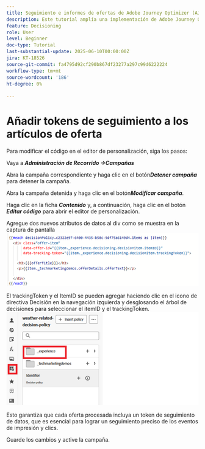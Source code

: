 ```yaml
---
title: Seguimiento e informes de ofertas de Adobe Journey Optimizer (AJO) entregadas mediante AJO Offer Decisioning
description: Este tutorial amplía una implementación de Adobe Journey Optimizer (AJO) existente que ofrece ofertas personalizadas basadas en datos contextuales como la temperatura. Describe cómo capturar los eventos de impresión e interacción y preparar los datos para la creación de informes en Journey Optimizer.
feature: Decisioning
role: User
level: Beginner
doc-type: Tutorial
last-substantial-update: 2025-06-10T00:00:00Z
jira: KT-18526
source-git-commit: fa4795d92cf290b867df23277a297c99d6222224
workflow-type: tm+mt
source-wordcount: '186'
ht-degree: 0%

---
```


# Añadir tokens de seguimiento a los artículos de oferta

Para modificar el código en el editor de personalización, siga los pasos:

Vaya a _&#x200B;**Administración de Recorrido ->Campañas**&#x200B;_

Abra la campaña correspondiente y haga clic en el botón _&#x200B;**Detener campaña**&#x200B;_ para detener la campaña.

Abra la campaña detenida y haga clic en el botón _&#x200B;**Modificar campaña**&#x200B;_.

Haga clic en la ficha _&#x200B;**Contenido**&#x200B;_ y, a continuación, haga clic en el botón _&#x200B;**Editar código**&#x200B;_ para abrir el editor de personalización.

Agregue dos nuevos atributos de datos al div como se muestra en la captura de pantalla
![token de seguimiento](assets/offer-item-with-tracking-code.png)

El trackingToken y el ItemID se pueden agregar haciendo clic en el icono de directiva Decisión en la navegación izquierda y desglosando el árbol de decisiones para seleccionar el itemID y el trackingToken.
![token de seguimiento](assets/insert-tracking-token.png)

Esto garantiza que cada oferta procesada incluya un token de seguimiento de datos, que es esencial para lograr un seguimiento preciso de los eventos de impresión y clics.

Guarde los cambios y active la campaña.

